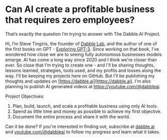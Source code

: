 # Can AI create a profitable business that requires zero employees? 

That’s exactly the question I’m trying to answer with The Dabble.AI Project.

Hi, I’m Steve Tingiris, the founder of [Dabble Lab](https://dabblelab.com), and the author of one of the first books on GPT - [Exploring GPT-3](https://www.amazon.com/Exploring-GPT-3-unofficial-general-purpose-processing/dp/1800563191). Since working on that book, I’ve wondered how close we are to seeing fully autonomous businesses models emerge. AI has come a long way since 2020 and I think we're closer than ever. So close that I’m trying to create one - and I'll be sharing thoughts, lessons learned, strategies, tools used, and my profits and losses along the way. I'll be keeping my projects here on GitHub. But I'll be publishing my thoughts and updates on [https://dabble.ai](https://dabble.ai).  I'm also planning to publish AI generated videos at https://youtube.com/@dabbleai.

Project Objectives:

1. Plan, build, launch, and scale a profitable business using only AI tools.
2. Spend as little time and money as possible to achieve my first objective.
3. Document the entire process and share it with the world.

Can it be done? If you're interested in finding out, subscribe at [dabble.ai](https://dabbleai.com) and [youtube.com/@dabbleai](https://youtube.com/@dabbleai) to follow my progress and learn what it takes.
